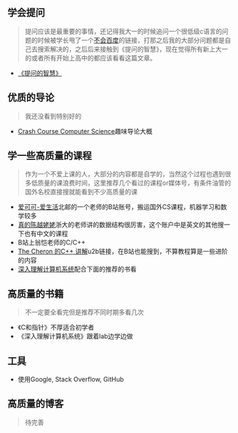 ## 学会提问

> 提问应该是最重要的事情，还记得我大一的时候追问一个很低级c语言的问题的时候被学长甩了一个[不会百度](https://buhuibaidu.me/)的链接，打那之后我的大部分问题都是自己去搜索解决的，之后后来接触到《提问的智慧》，现在觉得所有新上大一的或者所有开始上高中的都应该看看这篇文章。

+ [《提问的智慧》](https://github.com/ryanhanwu/How-To-Ask-Questions-The-Smart-Way/blob/master/README-zh_CN.md) 

## 优质的导论

> 我还没看到特别好的

+ [Crash Course Computer Science](https://www.bilibili.com/video/BV1EW411u7th?from=search&seid=8566241202865929565)趣味导论大概

## 学一些高质量的课程

> 作为一个不爱上课的人，大部分的内容都是自学的，当然这个过程也遇到很多低质量的课浪费时间，这里推荐几个看过的课程or媒体号，有条件油管的国外名校直接搜就能看到不少高质量的课

+ [爱可可-爱生活](https://space.bilibili.com/23852932/video)北邮的一个老师的B站账号，搬运国外CS课程，机器学习和数学较多
+ [真的陈越姥姥](https://space.bilibili.com/473425266?from=search&seid=7637533050764760308)浙大的老师讲的数据结构很厉害，这个账户中是英文的其他搜一下也有中文的课程
+ B站上翁恺老师的C/C++
+ [The Cheron 的C++ 讲解](https://www.youtube.com/playlist?list=PLlrATfBNZ98dudnM48yfGUldqGD0S4FFb)u2b链接，在B站也能搜到，不算教程算是一些进阶的内容
+ [深入理解计算机系统](https://www.bilibili.com/video/BV1iW411d7hd/)配合下面的推荐的书看

## 高质量的书籍

> 不一定要全看完但是推荐不同时期多看几次

+ 《C和指针》不厚适合初学者
+ 《深入理解计算机系统》跟着lab边学边做

## 工具

+ 使用Google, Stack Overflow, GitHub

## 高质量的博客

> 待完善

